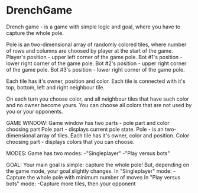# DrenchGame
Drench game - is a game with simple logic and goal, where you have to capture the whole pole.

Pole is an two-dimensional array of randomly colored tiles, where number of rows and columns are choosed by player at the start of the game.
Player's position - upper left corner of the game pole.
Bot #1's position - lower right corner of the game pole.
Bot #2's position - upper right corner of the game pole.
Bot #3's position - lower right corner of the game pole.

Each tile has it's owner, position and color.
Each tile is connected with it's top, bottom, left and right neighbour tile.

On each turn you choose color, and all neighbour tiles that have such color and no owner become yours.
You can choose all colors that are not used by you or your opponents.

GAME WINDOW:
Game window has two parts - pole part and color choosing part
Pole part - displays current pole state.
Pole - is an two-dimensional array of tiles. Each tile has it's owner, color and position.
Color choosing part - displays colors that you can choose.

MODES:
Game has two modes:
-"Singleplayer"
-"Play versus bots"

GOAL:
Your main goal is simple: capture the whole pole!
But, depending on the game mode, your goal slightly changes.
In "Singleplayer" mode:
-Capture the whole pole with minimum number of moves
In "Play versus bots" mode:
-Capture more tiles, then your opponent
